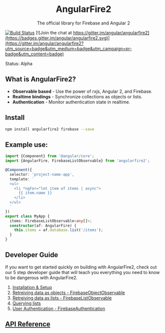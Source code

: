 <p align="center">
  <h1 align="center">AngularFire2</h1>
  <p align="center">The official library for Firebase and Angular 2</p>
</p>

[![Build Status](https://travis-ci.org/angular/angularfire2.svg?branch=master)](https://travis-ci.org/angular/angularfire2) [![Join the chat at https://gitter.im/angular/angularfire2](https://badges.gitter.im/angular/angularfire2.svg)](https://gitter.im/angular/angularfire2?utm_source=badge&utm_medium=badge&utm_campaign=pr-badge&utm_content=badge)

Status: Alpha

## What is AngularFire2?

- **Observable based** - Use the power of rxjs, Angular 2, and Firebase.
- **Realtime bindings** - Synchronize collections as objects or lists.
- **Authentication** - Monitor authentication state in realtime.

## Install

```bash
npm install angularfire2 firebase --save
```

## Example use:

```ts
import {Component} from '@angular/core';
import {AngularFire, FirebaseListObservable} from 'angularfire2';

@Component({
  selector: 'project-name-app',
  template: `
  <ul>
    <li *ngFor="let item of items | async">
      {{ item.name }}
    </li>
  </ul>
  `
})
export class MyApp {
  items: FirebaseListObservable<any[]>;
  constructor(af: AngularFire) {
    this.items = af.database.list('/items');
  }
}
```

## Developer Guide
If you want to get started quickly on building with AngularFire2, check out our
5 step developer guide that will teach you everything you need to know to be 
dangerous with AngularFire2.

1. [Installation & Setup](docs/1-install-and-setup.md)
2. [Retreiving data as objects - FirebaseObjectObservable](docs/2-retrieving-data-as-objects.md)
3. [Retreiving data as lists - FirebaseListObservable](docs/3-retrieving-data-as-lists.md)
4. [Querying lists](docs/4-querying-lists.md)
5. [User Authentication - FirebaseAuthentication](docs/5-user-authentication.md)

## [API Reference](docs/api-reference.md)